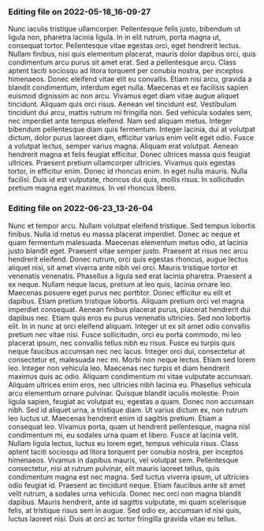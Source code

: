 

### Editing file on 2022-05-18_16-09-27

Nunc iaculis tristique ullamcorper. Pellentesque felis justo, bibendum ut ligula non, pharetra lacinia ligula. In in elit rutrum, porta magna ut, consequat tortor. Pellentesque vitae egestas orci, eget hendrerit lectus. Nullam finibus, nisi quis elementum placerat, mauris dolor dapibus orci, quis condimentum arcu purus sit amet erat. Sed a pellentesque arcu. Class aptent taciti sociosqu ad litora torquent per conubia nostra, per inceptos himenaeos. Donec eleifend vitae elit eu convallis. Etiam nisi arcu, gravida a blandit condimentum, interdum eget nulla. Maecenas et ex facilisis sapien euismod dignissim ac non arcu. Vivamus eget diam vitae augue aliquet tincidunt. Aliquam quis orci risus. Aenean vel tincidunt est. Vestibulum tincidunt dui arcu, mattis rutrum mi fringilla non. Sed vehicula sodales sem, nec imperdiet ante tempus eleifend.
Nam sed aliquam metus. Integer bibendum pellentesque diam quis fermentum. Integer lacinia, dui at volutpat dictum, dolor purus laoreet diam, efficitur varius enim velit eget odio. Fusce a volutpat lectus, semper varius magna. Aliquam erat volutpat. Aenean hendrerit magna et felis feugiat efficitur. Donec ultrices massa quis feugiat ultrices. Praesent pretium ullamcorper ultricies. Vivamus quis egestas tortor, in efficitur enim. Donec id rhoncus enim. In eget nulla mauris. Nulla facilisi. Duis id est vulputate, rhoncus dui quis, mollis risus. In sollicitudin pretium magna eget maximus. In vel rhoncus libero.




### Editing file on 2022-06-23_13-26-04

Nunc et tempor arcu. Nullam volutpat eleifend tristique. Sed tempus lobortis finibus. Nulla id metus eu massa placerat imperdiet. Donec ac neque et quam fermentum malesuada. Maecenas elementum metus odio, at lacinia justo blandit eget. Praesent vitae semper justo. Praesent at risus nec arcu hendrerit eleifend. Donec rutrum, orci quis egestas rhoncus, augue lectus aliquet nisi, sit amet viverra ante nibh vel orci. Mauris tristique tortor et venenatis venenatis. Phasellus a ligula sed erat lacinia pharetra. Praesent a ex neque. Nullam neque lacus, pretium at leo quis, lacinia ornare leo. Maecenas posuere eget purus nec porttitor.
Donec efficitur eu elit et dapibus. Etiam pretium tristique lobortis. Aliquam pretium orci vel magna imperdiet consequat. Aenean finibus placerat purus, placerat hendrerit dui dapibus nec. Etiam quis eros eu purus venenatis ultricies. Sed non lobortis elit. In in nunc at orci eleifend aliquam. Integer ut ex sit amet odio convallis pretium nec vitae nisi. Fusce sollicitudin, orci eu porta commodo, mi leo placerat ipsum, nec convallis tellus nibh eu risus. Fusce eu turpis quis neque faucibus accumsan nec nec lacus. Integer orci dui, consectetur at consectetur et, malesuada nec mi. Morbi non neque lectus. Etiam sed lorem leo. Integer non vehicula leo. Maecenas nec turpis et diam hendrerit maximus quis ac odio.
Aliquam condimentum mi vitae vulputate accumsan. Aliquam ultrices enim eros, nec ultricies nibh lacinia eu. Phasellus vehicula arcu elementum ornare pulvinar. Quisque blandit iaculis molestie. Proin ligula sapien, feugiat ac volutpat eu, egestas a quam. Donec non accumsan nibh. Sed id aliquet urna, a tristique diam. Ut varius dictum ex, non rutrum leo luctus ut. Maecenas hendrerit enim id sagittis pretium. Etiam a consequat leo. Vivamus porta, quam ut hendrerit pellentesque, magna nisl condimentum mi, eu sodales urna quam et libero. Fusce at lacinia velit. Nullam ligula lectus, luctus eu lorem eget, tempus vehicula risus. Class aptent taciti sociosqu ad litora torquent per conubia nostra, per inceptos himenaeos.
Vivamus in dapibus mauris, vel volutpat sem. Pellentesque consectetur, nisi at rutrum pulvinar, elit mauris laoreet tellus, quis condimentum magna est nec magna. Sed luctus viverra ipsum, ut ultricies odio feugiat id. Praesent ac tincidunt neque. Etiam faucibus ante sit amet velit rutrum, a sodales urna vehicula. Donec nec orci non magna blandit dapibus. Mauris hendrerit, ante id sagittis vulputate, mi quam scelerisque felis, at tristique risus sem in augue. Sed odio ex, accumsan id nisi quis, luctus laoreet nisi. Duis at orci ac tortor fringilla gravida vitae eu tellus.


